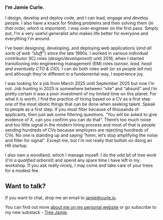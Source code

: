 ### I’m Jamie Curle.

I design, develop and deploy code, and I can lead, engage and develop people. I also have a knack for finding problems and then solving them (_in that order, which is important_). I may over-engineer on the first pass. Simply put, I'm a very useful generalist who makes life better for everyone and everything I'm around. 

I’ve been designing, developing, and deploying web applications (_and all sorts of web “stuff”_) since the late 1990s. I worked in various individual contributor (IC) roles (_design/development_) until 2016, when I started transitioning into engineering management (EM) roles (_senior, lead, head and eventually CTO & CIO_). I can do both roles well (_or so people tell me_) and although they're different in a fundamental way, I experience joy.

I was looking for a job from March 2025 until September 2025 but now I’m not. Job hunting in 2025 is somewhere between “vile” and “absurd” and I’m pretty certain it was a poor investment of my limited time on this planet. For what it is worth, I find the practice of hiring based on a CV as a first step one of the most idiotic things that can be done when seeking talent. Speak to people as a first step. If you must filter because of thousands of applicants, then just ask some filtering questions. “You will be asked to give evidence of X, can you confirm you can do that”. There’s too much noise and too little signal in the modern hiring process and most of that is people sending hundreds of CVs because employers are rejecting hundreds of CVs. No one is standing up and saying “hmm, let’s stop amplifying the noise and filter for signal". Except me, but I'm not really that bullish on doing an HR startup.

I also own a woodland, which I manage myself. I do the odd bit of tree work (_I'm a qualified arborist_) and spend any spare time I have left in my workshop. If you ask really nicely, I may come and take care of your trees for a modest fee.


## Want to talk?

If you want to chat, drop me an email to [jamie@curle.io][0].  

You can find out more [about me on my personal website][1] or go subscribe to my new substack - [Tree Jamie][3].

[0]: mailto:jamie@curle.io  
[1]: https://jamiecurle.com/about
[2]: https://treesandcode.com
[3]: https://treejamie.com

